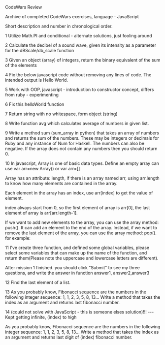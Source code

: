 CodeWars Review

Archive of completed CodeWars exercises, language - JavaScript

Short description and number in chronological order.

1 Utilize Math.PI and conditional - alternate solutions, just fooling around

2 Calculate the decibel of a sound wave, given its intensity as a parameter for the dBScale/db_scale function

3 Given an object (array) of integers, return the binary equivalent of the sum of the elements

4 Fix the below javascript code without removing any lines of code. The intended output is Hello World.

5 Work with OOP, javascript - introduction to constructor concept, differs from ruby - experimenting

6 Fix this helloWorld function

7 Return string with no whitespace, form object (string)

8 Write function avg which calculates average of numbers in given list.



9 Write a method sum (sum_array in python) that takes an array of numbers and
  returns the sum of the numbers. These may be integers or decimals for Ruby and any
  instance of Num for Haskell. The numbers can also be negative. If the array does not
  contain any numbers then you should return 0.



10 In javascript, Array is one of basic data types. Define an empty array can use var arr=new Array() or var arr=[]

  Array has an attribute: length, if there is an array named arr, using arr.length to know how many elements are contained in the array.

  Each element in the array has an index, use arr[index] to get the value of element.

  index always start from 0, so the first element of array is arr[0], the last element of array is arr[arr.length-1].

  If we want to add new elements to the array, you can use the array method: push(). It can add an element to the end of the array. Instead, if we want to remove the last element of the array, you can use the array method: pop(). for example:



11 I've create three function, and defined some global variables, please select some variables that can make up the name of the function, and return them(Please note the uppercase and lowercase letters are different).

After mission 1 finished. you should click "Submit" to see my three questions, and write the answer in function answer1, answer2,answer3



12 Find the last element of a list.



13 As you probably know, Fibonacci sequence are the numbers in the following integer sequence:
1, 1, 2, 3, 5, 8, 13... Write a method that takes the index as an argument and returns last
fibonacci number.



14 (could not solve with JavaScript - this is someone elses solution)!!! --- Kept getting infinite, (index) to high

As you probably know, Fibonacci sequence are the numbers in the following integer sequence:
1, 1, 2, 3, 5, 8, 13... Write a method that takes the index as an argument and returns last
digit of (index) fibonacci number.
